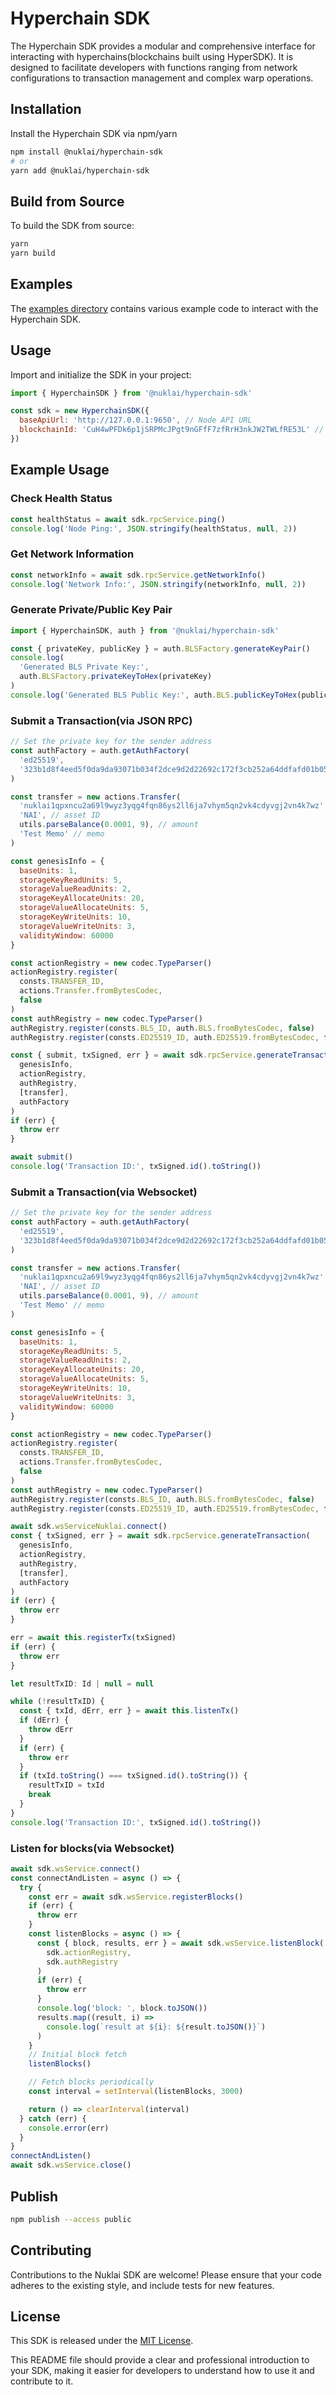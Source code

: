 # Hyperchain SDK

The Hyperchain SDK provides a modular and comprehensive interface for interacting with hyperchains(blockchains built using HyperSDK). It is designed to facilitate developers with functions ranging from network configurations to transaction management and complex warp operations.

## Installation

Install the Hyperchain SDK via npm/yarn

```bash
npm install @nuklai/hyperchain-sdk
# or
yarn add @nuklai/hyperchain-sdk
```

## Build from Source

To build the SDK from source:

```bash
yarn
yarn build
```

## Examples

The [examples directory](./examples) contains various example code to interact with the Hyperchain SDK.

## Usage

Import and initialize the SDK in your project:

```javascript
import { HyperchainSDK } from '@nuklai/hyperchain-sdk'

const sdk = new HyperchainSDK({
  baseApiUrl: 'http://127.0.0.1:9650', // Node API URL
  blockchainId: 'CuH4wPFDk6p1jSRPMcJPgt9nGFfF7zfRrH3nkJW2TWLfRE53L' // Blockchain ID
})
```

## Example Usage

### Check Health Status

```javascript
const healthStatus = await sdk.rpcService.ping()
console.log('Node Ping:', JSON.stringify(healthStatus, null, 2))
```

### Get Network Information

```javascript
const networkInfo = await sdk.rpcService.getNetworkInfo()
console.log('Network Info:', JSON.stringify(networkInfo, null, 2))
```

### Generate Private/Public Key Pair

```javascript
import { HyperchainSDK, auth } from '@nuklai/hyperchain-sdk'

const { privateKey, publicKey } = auth.BLSFactory.generateKeyPair()
console.log(
  'Generated BLS Private Key:',
  auth.BLSFactory.privateKeyToHex(privateKey)
)
console.log('Generated BLS Public Key:', auth.BLS.publicKeyToHex(publicKey))
```

### Submit a Transaction(via JSON RPC)

```javascript
// Set the private key for the sender address
const authFactory = auth.getAuthFactory(
  'ed25519',
  '323b1d8f4eed5f0da9da93071b034f2dce9d2d22692c172f3cb252a64ddfafd01b057de320297c29ad0c1f589ea216869cf1938d88c9fbd70d6748323dbf2fa7' // private key (as hex string) for nuklai1qrzvk4zlwj9zsacqgtufx7zvapd3quufqpxk5rsdd4633m4wz2fdjss0gwx
)

const transfer = new actions.Transfer(
  'nuklai1qpxncu2a69l9wyz3yqg4fqn86ys2ll6ja7vhym5qn2vk4cdyvgj2vn4k7wz', // receiver address
  'NAI', // asset ID
  utils.parseBalance(0.0001, 9), // amount
  'Test Memo' // memo
)

const genesisInfo = {
  baseUnits: 1,
  storageKeyReadUnits: 5,
  storageValueReadUnits: 2,
  storageKeyAllocateUnits: 20,
  storageValueAllocateUnits: 5,
  storageKeyWriteUnits: 10,
  storageValueWriteUnits: 3,
  validityWindow: 60000
}

const actionRegistry = new codec.TypeParser()
actionRegistry.register(
  consts.TRANSFER_ID,
  actions.Transfer.fromBytesCodec,
  false
)
const authRegistry = new codec.TypeParser()
authRegistry.register(consts.BLS_ID, auth.BLS.fromBytesCodec, false)
authRegistry.register(consts.ED25519_ID, auth.ED25519.fromBytesCodec, false)

const { submit, txSigned, err } = await sdk.rpcService.generateTransaction(
  genesisInfo,
  actionRegistry,
  authRegistry,
  [transfer],
  authFactory
)
if (err) {
  throw err
}

await submit()
console.log('Transaction ID:', txSigned.id().toString())
```

### Submit a Transaction(via Websocket)

```javascript
// Set the private key for the sender address
const authFactory = auth.getAuthFactory(
  'ed25519',
  '323b1d8f4eed5f0da9da93071b034f2dce9d2d22692c172f3cb252a64ddfafd01b057de320297c29ad0c1f589ea216869cf1938d88c9fbd70d6748323dbf2fa7' // private key (as hex string) for nuklai1qrzvk4zlwj9zsacqgtufx7zvapd3quufqpxk5rsdd4633m4wz2fdjss0gwx
)

const transfer = new actions.Transfer(
  'nuklai1qpxncu2a69l9wyz3yqg4fqn86ys2ll6ja7vhym5qn2vk4cdyvgj2vn4k7wz', // receiver address
  'NAI', // asset ID
  utils.parseBalance(0.0001, 9), // amount
  'Test Memo' // memo
)

const genesisInfo = {
  baseUnits: 1,
  storageKeyReadUnits: 5,
  storageValueReadUnits: 2,
  storageKeyAllocateUnits: 20,
  storageValueAllocateUnits: 5,
  storageKeyWriteUnits: 10,
  storageValueWriteUnits: 3,
  validityWindow: 60000
}

const actionRegistry = new codec.TypeParser()
actionRegistry.register(
  consts.TRANSFER_ID,
  actions.Transfer.fromBytesCodec,
  false
)
const authRegistry = new codec.TypeParser()
authRegistry.register(consts.BLS_ID, auth.BLS.fromBytesCodec, false)
authRegistry.register(consts.ED25519_ID, auth.ED25519.fromBytesCodec, false)

await sdk.wsServiceNuklai.connect()
const { txSigned, err } = await sdk.rpcService.generateTransaction(
  genesisInfo,
  actionRegistry,
  authRegistry,
  [transfer],
  authFactory
)
if (err) {
  throw err
}

err = await this.registerTx(txSigned)
if (err) {
  throw err
}

let resultTxID: Id | null = null

while (!resultTxID) {
  const { txId, dErr, err } = await this.listenTx()
  if (dErr) {
    throw dErr
  }
  if (err) {
    throw err
  }
  if (txId.toString() === txSigned.id().toString()) {
    resultTxID = txId
    break
  }
}
console.log('Transaction ID:', txSigned.id().toString())
```

### Listen for blocks(via Websocket)

```js
await sdk.wsService.connect()
const connectAndListen = async () => {
  try {
    const err = await sdk.wsService.registerBlocks()
    if (err) {
      throw err
    }
    const listenBlocks = async () => {
      const { block, results, err } = await sdk.wsService.listenBlock(
        sdk.actionRegistry,
        sdk.authRegistry
      )
      if (err) {
        throw err
      }
      console.log('block: ', block.toJSON())
      results.map((result, i) =>
        console.log(`result at ${i}: ${result.toJSON()}`)
      )
    }
    // Initial block fetch
    listenBlocks()

    // Fetch blocks periodically
    const interval = setInterval(listenBlocks, 3000)

    return () => clearInterval(interval)
  } catch (err) {
    console.error(err)
  }
}
connectAndListen()
await sdk.wsService.close()
```

## Publish

```bash
npm publish --access public
```

## Contributing

Contributions to the Nuklai SDK are welcome! Please ensure that your code adheres to the existing style, and include tests for new features.

## License

This SDK is released under the [MIT License](LICENSE).

This README file should provide a clear and professional introduction to your SDK, making it easier for developers to understand how to use it and contribute to it.
